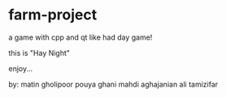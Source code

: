 # farm-project

a game with cpp and qt like had day game!

this is "Hay Night"

enjoy...

by:
matin gholipoor
pouya ghani
mahdi aghajanian
ali tamizifar
